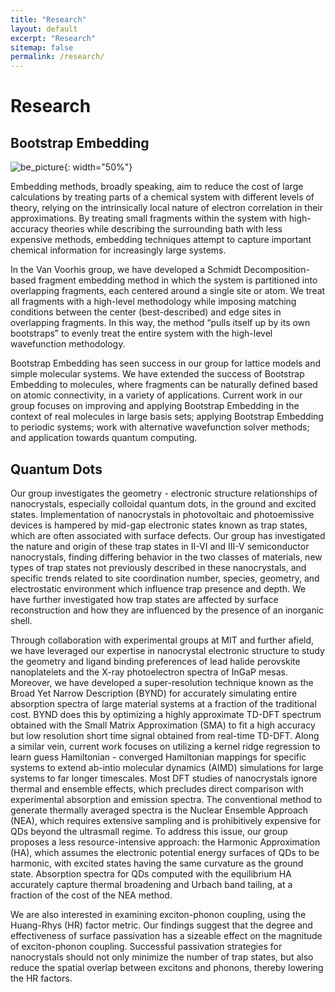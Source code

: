 ```yaml
---
title: "Research"
layout: default
excerpt: "Research"
sitemap: false
permalink: /research/
---
```


# Research

## Bootstrap Embedding
![be_picture](../images/research/bootstrap_pic.png){: width="50%"}

Embedding methods, broadly speaking, aim to reduce the cost of large calculations by treating parts of a chemical system with different levels of theory, relying on the intrinsically local nature of electron correlation in their approximations. By treating small fragments within the system with high-accuracy theories while describing the surrounding bath with less expensive methods, embedding techniques attempt to capture important chemical information for increasingly large systems. 

In the Van Voorhis group, we have developed a Schmidt Decomposition-based fragment embedding method in which the system is partitioned into overlapping fragments, each centered around a single site or atom. We treat all fragments with a high-level methodology while imposing matching conditions between the center (best-described) and edge sites in overlapping fragments. In this way, the method “pulls itself up by its own bootstraps” to evenly treat the entire system with the high-level wavefunction methodology. 

Bootstrap Embedding has seen success in our group for lattice models and simple molecular systems. We have extended the success of Bootstrap Embedding to molecules, where fragments can be naturally defined based on atomic connectivity, in a variety of applications. Current work in our group focuses on improving and applying Bootstrap Embedding in the context of real molecules in large basis sets; applying Bootstrap Embedding to periodic systems; work with alternative wavefunction solver methods; and application towards quantum computing.


## Quantum Dots
[//]: # "TODO: Add a cool diagram / picture"
Our group investigates the geometry - electronic structure relationships of nanocrystals, especially colloidal quantum dots, in the ground and excited states. Implementation of nanocrystals in photovoltaic and photoemissive devices is hampered by mid-gap electronic states known as trap states, which are often associated with surface defects. Our group has investigated the nature and origin of these trap states in II-VI and III-V semiconductor nanocrystals, finding differing behavior in the two classes of materials, new types of trap states not previously described in these nanocrystals, and specific trends related to site coordination number, species, geometry, and electrostatic environment which influence trap presence and depth. We have further investigated how trap states are affected by surface reconstruction and how they are influenced by the presence of an inorganic shell.

Through collaboration with experimental groups at MIT and further afield, we have leveraged our expertise in nanocrystal electronic structure to study the geometry and ligand binding preferences of lead halide perovskite nanoplatelets and the X-ray photoelectron spectra of InGaP mesas. Moreover, we have developed a super-resolution technique known as the Broad Yet Narrow Description (BYND) for accurately simulating entire absorption spectra of large material systems at a fraction of the traditional cost. BYND does this by optimizing a highly approximate TD-DFT spectrum obtained with the Small Matrix Approximation (SMA) to fit a high accuracy but low resolution short time signal obtained from real-time TD-DFT. Along a similar vein, current work focuses on utilizing a kernel ridge regression to learn guess Hamiltonian - converged Hamiltonian mappings for specific systems to extend ab-intio molecular dynamics (AIMD) simulations for large systems to far longer timescales.
Most DFT studies of nanocrystals ignore thermal and ensemble effects, which precludes direct comparison with experimental absorption and emission spectra. The conventional method to generate thermally averaged spectra is the Nuclear Ensemble Approach (NEA), which requires extensive sampling and is prohibitively expensive for QDs beyond the ultrasmall regime. To address this issue, our group proposes a less resource-intensive approach: the Harmonic Approximation (HA), which assumes the electronic potential energy surfaces of QDs to be harmonic, with excited states having the same curvature as the ground state. Absorption spectra for QDs computed with the equilibrium HA accurately capture thermal broadening and Urbach band tailing, at a fraction of the cost of the NEA method.

We are also interested in examining exciton-phonon coupling, using the Huang-Rhys (HR) factor metric. Our findings suggest that the degree and effectiveness of surface passivation has a sizeable effect on the magnitude of exciton-phonon coupling. Successful passivation strategies for nanocrystals should not only minimize the number of trap states, but also reduce the spatial overlap between excitons and phonons, thereby lowering the HR factors.

